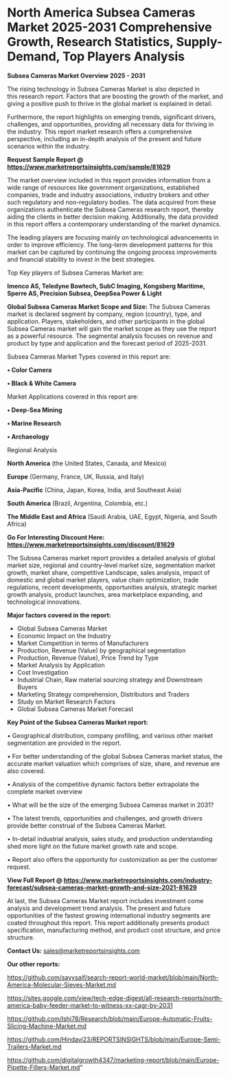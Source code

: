 # North America Subsea Cameras Market 2025-2031 Comprehensive Growth, Research Statistics, Supply-Demand,  Top Players Analysis

<Strong> Subsea Cameras Market Overview 2025 - 2031</strong>

The rising technology in Subsea Cameras Market is also depicted in this research report. Factors that are boosting the growth of the market, and giving a positive push to thrive in the global market is explained in detail.

Furthermore, the report highlights on emerging trends, significant drivers, challenges, and opportunities, providing all necessary data for thriving in the industry. This report market research offers a comprehensive perspective, including an in-depth analysis of the present and future scenarios within the industry.

<strong>Request Sample Report @ <a href=https://www.marketreportsinsights.com/sample/81629>https://www.marketreportsinsights.com/sample/81629</a></strong>

The market overview included in this report provides information from a wide range of resources like government organizations, established companies, trade and industry associations, industry brokers and other such regulatory and non-regulatory bodies. The data acquired from these organizations authenticate the Subsea Cameras research report, thereby aiding the clients in better decision making. Additionally, the data provided in this report offers a contemporary understanding of the market dynamics.

The leading players are focusing mainly on technological advancements in order to improve efficiency. The long-term development patterns for this market can be captured by continuing the ongoing process improvements and financial stability to invest in the best strategies.

Top Key players of Subsea Cameras Market are:

<strong>Imenco AS, Teledyne Bowtech, SubC Imaging, Kongsberg Maritime, Sperre AS, Precision Subsea, DeepSea Power & Light</strong>

<strong><b>Global Subsea Cameras Market Scope and Size:</b></strong>
The Subsea Cameras market is declared segment by company, region (country), type, and application. Players, stakeholders, and other participants in the global Subsea Cameras market will gain the market scope as they use the report as a powerful resource. The segmental analysis focuses on revenue and product by type and application and the forecast period of 2025-2031.

Subsea Cameras Market Types covered in this report are:

<strong>• Color Camera

• Black & White Camera</strong>

Market Applications covered in this report are:

<strong>• Deep-Sea Mining

• Marine Research

• Archaeology</strong> 

Regional Analysis

<strong>North America</strong> (the United States, Canada, and Mexico)

<strong>Europe</strong> (Germany, France, UK, Russia, and Italy)

<strong>Asia-Pacific</strong> (China, Japan, Korea, India, and Southeast Asia)

<strong>South America</strong> (Brazil, Argentina, Colombia, etc.)

<strong>The Middle East and Africa</strong> (Saudi Arabia, UAE, Egypt, Nigeria, and South Africa)

<strong>Go For Interesting Discount Here: <a href=https://www.marketreportsinsights.com/discount/81629>https://www.marketreportsinsights.com/discount/81629</a></strong>

The Subsea Cameras market report provides a detailed analysis of global market size, regional and country-level market size, segmentation market growth, market share, competitive Landscape, sales analysis, impact of domestic and global market players, value chain optimization, trade regulations, recent developments, opportunities analysis, strategic market growth analysis, product launches, area marketplace expanding, and technological innovations.

<strong><b>Major factors covered in the report:</b></strong>
<ul>
  <li>Global Subsea Cameras Market </li>
  <li>Economic Impact on the Industry</li>
  <li>Market Competition in terms of Manufacturers</li>
  <li>Production, Revenue (Value) by geographical segmentation</li>
  <li>Production, Revenue (Value), Price Trend by Type</li>
  <li>Market Analysis by Application</li>
  <li>Cost Investigation</li>
  <li>Industrial Chain, Raw material sourcing strategy and Downstream Buyers</li>
  <li>Marketing Strategy comprehension, Distributors and Traders</li>
  <li>Study on Market Research Factors</li>
  <li>Global Subsea Cameras Market Forecast</li>
</ul>

<strong><b>Key Point of the Subsea Cameras Market report:</b></strong>

• Geographical distribution, company profiling, and various other market segmentation are provided in the report.

• For better understanding of the global Subsea Cameras market status, the accurate market valuation which comprises of size, share, and revenue are also covered.

• Analysis of the competitive dynamic factors better extrapolate the complete market overview

• What will be the size of the emerging Subsea Cameras market in 2031?

• The latest trends, opportunities and challenges, and growth drivers provide better construal of the Subsea Cameras Market.

• In-detail industrial analysis, sales study, and production understanding shed more light on the future market growth rate and scope.

• Report also offers the opportunity for customization as per the customer request.

<strong><b>View Full Report @ <a href=https://www.marketreportsinsights.com/industry-forecast/subsea-cameras-market-growth-and-size-2021-81629>https://www.marketreportsinsights.com/industry-forecast/subsea-cameras-market-growth-and-size-2021-81629</a></b></strong>


At last, the Subsea Cameras Market report includes investment come analysis and development trend analysis. The present and future opportunities of the fastest growing international industry segments are coated throughout this report. This report additionally presents product specification, manufacturing method, and product cost structure, and price structure.

<strong>Contact Us:</strong>
sales@marketreportsinsights.com

<strong>Our other reports:</strong>

<a href=https://github.com/sayysaif/search-report-world-market/blob/main/North-America-Molecular-Sieves-Market.md>https://github.com/sayysaif/search-report-world-market/blob/main/North-America-Molecular-Sieves-Market.md</a>

<a href=https://sites.google.com/view/tech-edge-digest/all-research-reports/north-america-baby-feeder-market-to-witness-xx-cagr-by-2031>https://sites.google.com/view/tech-edge-digest/all-research-reports/north-america-baby-feeder-market-to-witness-xx-cagr-by-2031</a>

<a href=https://github.com/Ishi78/Research/blob/main/Europe-Automatic-Fruits-Slicing-Machine-Market.md>https://github.com/Ishi78/Research/blob/main/Europe-Automatic-Fruits-Slicing-Machine-Market.md</a>

<a href=https://github.com/Hindavi23/REPORTSINSIGHTS/blob/main/Europe-Semi-Trailers-Market.md>https://github.com/Hindavi23/REPORTSINSIGHTS/blob/main/Europe-Semi-Trailers-Market.md</a>

<a href=https://github.com/digitalgrowth4347/marketing-report/blob/main/Europe-Pipette-Fillers-Market.md>https://github.com/digitalgrowth4347/marketing-report/blob/main/Europe-Pipette-Fillers-Market.md</a>"
